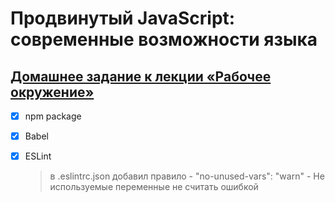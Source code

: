 # Продвинутый JavaScript: современные возможности языка
## [Домашнее задание к лекции «Рабочее окружение»](https://github.com/TomSG03/ajs-homeworks/tree/master/working-enviroment)
- [x] npm package
- [x] Babel
- [x] ESLint 

  > в .eslintrc.json добавил правило - "no-unused-vars": "warn" - Не используемые переменные не считать ошибкой 
